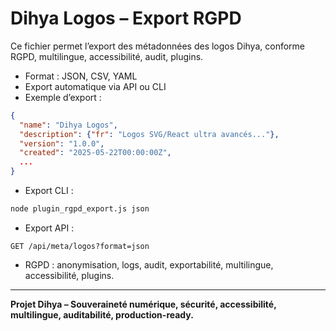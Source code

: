 # Dihya Logos – Export RGPD

Ce fichier permet l’export des métadonnées des logos Dihya, conforme RGPD, multilingue, accessibilité, audit, plugins.

- Format : JSON, CSV, YAML
- Export automatique via API ou CLI
- Exemple d’export :

```json
{
  "name": "Dihya Logos",
  "description": {"fr": "Logos SVG/React ultra avancés..."},
  "version": "1.0.0",
  "created": "2025-05-22T00:00:00Z",
  ...
}
```

- Export CLI :
```bash
node plugin_rgpd_export.js json
```

- Export API :
```http
GET /api/meta/logos?format=json
```

- RGPD : anonymisation, logs, audit, exportabilité, multilingue, accessibilité, plugins.

---

**Projet Dihya – Souveraineté numérique, sécurité, accessibilité, multilingue, auditabilité, production-ready.**

